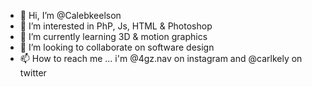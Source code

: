- 👋 Hi, I’m @Calebkeelson
- 👀 I’m interested in PhP, Js, HTML & Photoshop
- 🌱 I’m currently learning 3D & motion graphics
- 💞️ I’m looking to collaborate on software design 
- 📫 How to reach me ...
i'm @4gz.nav on instagram and @carlkely on twitter
<!---
Calebkeelson/Calebkeelson is a ✨ special ✨ repository because its `README.md` (this file) appears on your GitHub profile.
You can click the Preview link to take a look at your changes.
--->
